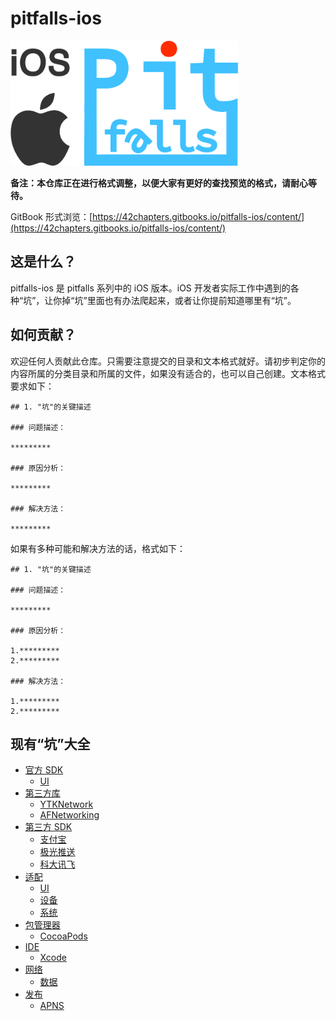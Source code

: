 # pitfalls-ios

<img src="logo-pitfalls-ios.png" width="" height="200"/>

**备注：本仓库正在进行格式调整，以便大家有更好的查找预览的格式，请耐心等待。**

GitBook 形式浏览：[https://42chapters.gitbooks.io/pitfalls-ios/content/](https://42chapters.gitbooks.io/pitfalls-ios/content/)

## 这是什么？

pitfalls-ios 是 pitfalls 系列中的 iOS 版本。iOS 开发者实际工作中遇到的各种“坑”，让你掉“坑”里面也有办法爬起来，或者让你提前知道哪里有“坑”。

## 如何贡献？

欢迎任何人贡献此仓库。只需要注意提交的目录和文本格式就好。请初步判定你的内容所属的分类目录和所属的文件，如果没有适合的，也可以自己创建。文本格式要求如下：

```
## 1. "坑"的关键描述

### 问题描述：

*********

### 原因分析：

*********

### 解决方法：

*********

```

如果有多种可能和解决方法的话，格式如下：

```
## 1. "坑"的关键描述

### 问题描述：

*********

### 原因分析：

1.*********
2.*********

### 解决方法：

1.*********
2.*********

```

## 现有“坑”大全

* [官方 SDK]()
   * [UI](official-sdk/ui.md)
* [第三方库]()
   * [YTKNetwork]()
   * [AFNetworking]()
* [第三方 SDK]()
   * [支付宝]()
   * [极光推送]()
   * [科大讯飞]()
* [适配]()
   * [UI]()
   * [设备]()
   * [系统]()
* [包管理器]()
   * [CocoaPods]()
* [IDE]()
   * [Xcode]()
* [网络]()
   * [数据]()
* [发布]()
   * [APNS]()





